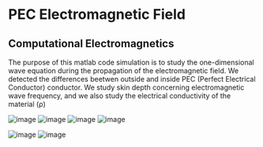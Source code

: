 # PEC Electromagnetic Field
## Computational Electromagnetics

The purpose of this matlab code simulation is to study the one-dimensional wave equation during the propagation of the electromagnetic field.
We detected the differences beetwen outside and inside PEC (Perfect Electrical Conductor) conductor. 
We study skin depth concerning electromagnetic wave frequency, and we also study the electrical conductivity of the material (ρ)

![image](https://github.com/user-attachments/assets/fd3ad81c-6137-41bb-8eef-e6919f507aa0) ![image](https://github.com/user-attachments/assets/a8923628-605e-4be2-a86d-751125870120)
![image](https://github.com/user-attachments/assets/bff05a70-d7d5-40e3-8c99-2b4d9e8e4b32) ![image](https://github.com/user-attachments/assets/85fa801b-c9f0-4cde-acda-80d80072dfc8)


![image](https://github.com/user-attachments/assets/bde84701-1c5c-4abb-8fd3-d9ea1fdd9e83) ![image](https://github.com/user-attachments/assets/a31d6f1a-c4aa-4ce0-b51a-f03e8d384ced)
